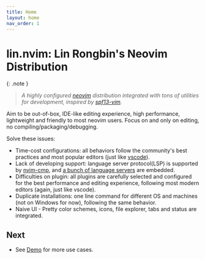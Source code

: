 ```yaml
---
title: Home
layout: home
nav_order: 1
---
```


# lin.nvim: Lin Rongbin's Neovim Distribution

{: .note }

> _A highly configured [neovim](https://neovim.io/) distribution integrated with tons of utilities for development, inspired by [spf13-vim](https://github.com/spf13/spf13-vim)._

Aim to be out-of-box, IDE-like editing experience, high performance, lightweight and friendly to most neovim users. Focus on and only on editing, no compiling/packaging/debugging.

Solve these issues:

- Time-cost configurations: all behaviors follow the community's best practices and most popular editors (just like [vscode](https://code.visualstudio.com/)).
- Lack of developing support: language server protocol(LSP) is supported by [nvim-cmp](https://github.com/hrsh7th/nvim-cmp), and [a bunch of language servers](/lin.nvim.dev/appendix/#embedded-lsp-servers) are embedded.
- Difficulties on plugin: all plugins are carefully selected and configured for the best performance and editing experience, following most modern editors (again, just like vscode).
- Duplicate installations: one line command for different OS and machines (not on Windows for now), following the same behavior.
- Naive UI - Pretty color schemes, icons, file explorer, tabs and status are integrated.

## Next

- See [Demo](/lin.nvim.dev/demo) for more use cases.
